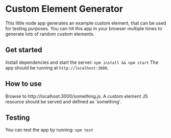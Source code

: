 # Custom Element Generator

This little node app generates an example custom element, that can be used for testing purposes.
You can hit this app in your browser multiple times to generate lots of random custom elements.

## Get started

Install dependencies and start the server:
`npm install && npm start`
The app should be running at `http://localhost:3000`.

## How to use
Browse to http://localhost:3000/something.js.
A custom element JS resource should be served and defined as 'something'.

## Testing

You can test the app by running:
`npm test`